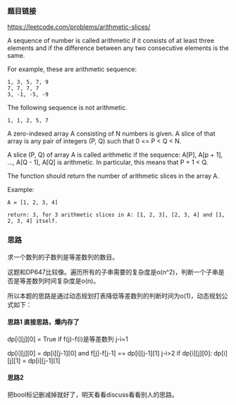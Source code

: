 ### 题目链接

https://leetcode.com/problems/arithmetic-slices/

A sequence of number is called arithmetic if it consists of at least three elements and if the difference between any two consecutive elements is the same.

For example, these are arithmetic sequence:
```
1, 3, 5, 7, 9
7, 7, 7, 7
3, -1, -5, -9
```
The following sequence is not arithmetic.
```
1, 1, 2, 5, 7
```
A zero-indexed array A consisting of N numbers is given. A slice of that array is any pair of integers (P, Q) such that 0 <= P < Q < N.

A slice (P, Q) of array A is called arithmetic if the sequence:
A[P], A[p + 1], ..., A[Q - 1], A[Q] is arithmetic. In particular, this means that P + 1 < Q.

The function should return the number of arithmetic slices in the array A.


Example:
```
A = [1, 2, 3, 4]

return: 3, for 3 arithmetic slices in A: [1, 2, 3], [2, 3, 4] and [1, 2, 3, 4] itself.
```

### 思路

求一个数列的子数列是等差数列的数目。

这题和DP647比较像。遍历所有的子串需要的复杂度是o(n^2)，判断一个子串是否是等差数列时间复杂度是o(n)。

所以本题的思路是通过动态规划打表降低等差数列的判断时间为o(1)，动态规划公式如下：

#### 思路1 直接思路，爆内存了
dp[i][j][0] = True if f(j)-f(i)是等差数列                            j-i=1

dp[i][j][0] = dp[i][j-1][0] and f[j]-f[j-1] == dp[i][j-1][1]       j-i>2
if dp[i][j][0]: dp[i][j][1] = dp[i][j-1][1]

#### 思路2

把bool标记删减掉就好了，明天看看discuss看看别人的思路。
